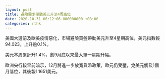 ```yaml
---
layout: post
title: 避險需求帶動美元升至4周高位
date: 2020-10-31 06:12:06.000000000 +08:00
categories: rthk
---
```


美國大選前及歐美疫情惡化，市場避險買盤帶動美元升至4星期高位，美元指數報94.023，上升逾0.1%。

美元本周累計升1.4%，創9月底以來最大單一星期升幅。

歐洲央行較早前暗示，12月將進一步放寬貨幣政策，歐元仍受壓，兌美元觸及1個月低位，其後報1.1651美元。
